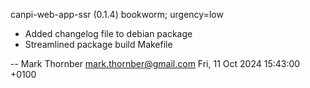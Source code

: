 canpi-web-app-ssr (0.1.4) bookworm; urgency=low
  * Added changelog file to debian package
  * Streamlined package build Makefile

-- Mark Thornber <mark.thornber@gmail.com> Fri, 11 Oct 2024 15:43:00 +0100